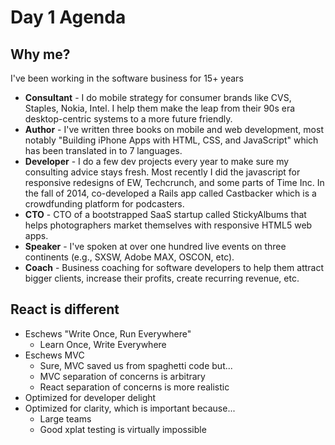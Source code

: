 Day 1 Agenda
====

## Why me?

I've been working in the software business for 15+ years

* **Consultant** - I do mobile strategy for consumer brands like CVS, Staples, Nokia, Intel. I help them make the leap from their 90s era desktop-centric systems to a more future friendly.
* **Author** - I've written three books on mobile and web development, most notably "Building iPhone Apps with HTML, CSS, and JavaScript" which has been translated in to 7 languages.
* **Developer** - I do a few dev projects every year to make sure my consulting advice stays fresh. Most recently I did the javascript for responsive redesigns of EW, Techcrunch, and some parts of Time Inc. In the fall of 2014, co-developed a Rails app called Castbacker which is a crowdfunding platform for podcasters.
* **CTO** - CTO of a bootstrapped SaaS startup called StickyAlbums that helps photographers market themselves with responsive HTML5 web apps.
* **Speaker** - I've spoken at over one hundred live events on three continents (e.g., SXSW, Adobe MAX, OSCON, etc).
* **Coach** - Business coaching for software developers to help them attract bigger clients, increase their profits, create recurring revenue, etc.

## React is different

* Eschews "Write Once, Run Everywhere"
    * Learn Once, Write Everywhere
* Eschews MVC
    * Sure, MVC saved us from spaghetti code but...
    * MVC separation of concerns is arbitrary
    * React separation of concerns is more realistic
* Optimized for developer delight
* Optimized for clarity, which is important because...
    * Large teams
    * Good xplat testing is virtually impossible

